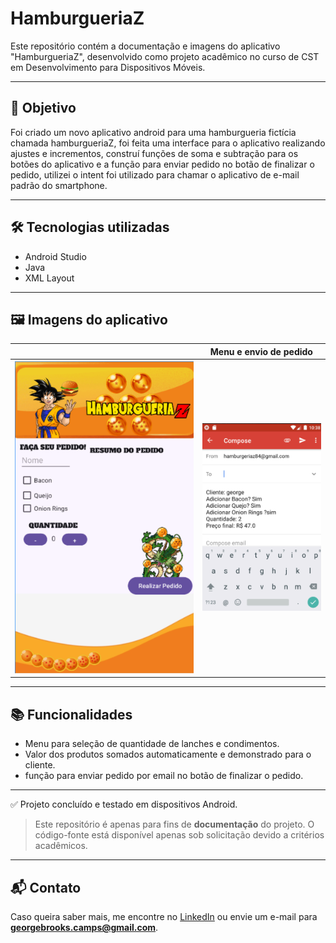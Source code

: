 # HamburgueriaZ 
Este repositório contém a documentação e imagens do aplicativo "HamburgueriaZ", desenvolvido como projeto acadêmico no curso de CST em Desenvolvimento para Dispositivos Móveis.

---

## 📌 Objetivo
Foi criado um novo aplicativo android para uma hamburgueria fictícia chamada hamburgueriaZ, foi feita uma interface para o aplicativo realizando
ajustes e incrementos, construí funções de soma e subtração para os botões do aplicativo e a
função para enviar pedido no botão de finalizar o pedido, utilizei o intent foi utilizado para
chamar o aplicativo de e-mail padrão do smartphone.


---

## 🛠️ Tecnologias utilizadas

- Android Studio
- Java
- XML Layout


---

## 🖼️ Imagens do aplicativo

|  | Menu e envio de pedido|
|--------------|--------------------|
| ![Tela do Menu](Imagens/tela-menu.png) | ![Tela envio](Imagens/tela-envio.png) |

---

## 📚 Funcionalidades

- Menu para seleção de quantidade de lanches e condimentos.
- Valor dos produtos somados automaticamente e demonstrado para o cliente.
- função para enviar pedido por email no botão de finalizar o pedido.

---


✅ Projeto concluído e testado em dispositivos Android.

> Este repositório é apenas para fins de **documentação** do projeto. O código-fonte está disponível apenas sob solicitação devido a critérios acadêmicos.

---

## 📬 Contato

Caso queira saber mais, me encontre no [LinkedIn](https://www.linkedin.com/in/george-m-brooks/) ou envie um e-mail para **georgebrooks.camps@gmail.com**.
